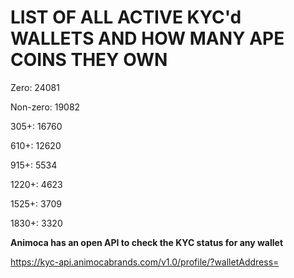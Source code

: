 # LIST OF ALL ACTIVE KYC'd WALLETS AND HOW MANY APE COINS THEY OWN

Zero: 24081

Non-zero: 19082

305+: 16760

610+: 12620

915+: 5534

1220+: 4623

1525+: 3709

1830+: 3320

**Animoca has an open API to check the KYC status for any wallet**

https://kyc-api.animocabrands.com/v1.0/profile/?walletAddress=